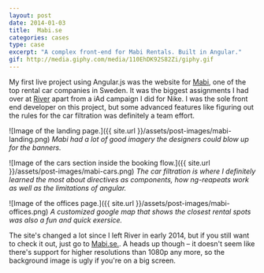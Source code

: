 ```yaml
---
layout: post
date: 2014-01-03
title:  Mabi.se
categories: cases
type: case
excerpt: "A complex front-end for Mabi Rentals. Built in Angular."
gif: http://media.giphy.com/media/110EhDK92S82Zi/giphy.gif
---
```


My first live project using Angular.js was the website for [Mabi][mabi], one of the top rental car companies in Sweden. It was the biggest assignments I had over at [River][river] apart from a iAd campaign I did for Nike. I was the sole front end developer on this project, but some advanced features like figuring out the rules for the car filtration was definitely a team effort.

![Image of the landing page.]({{ site.url }}/assets/post-images/mabi-landing.png)
*Mabi had a lot of good imagery the designers could blow up for the banners.*

![Image of the cars section inside the booking flow.]({{ site.url }}/assets/post-images/mabi-cars.png)
*The car filtration is where I definitely learned the most about directives as components, how ng-reapeats work as well as the limitations of angular.*

![Image of the offices page.]({{ site.url }}/assets/post-images/mabi-offices.png)
*A customized google map that shows the closest rental spots was also a fun and quick exersice.* 

The site's changed a lot since I left River in early 2014, but if you still want to check it out, just go to [Mabi.se.][mabi]. A heads up though – it doesn't seem like there's support for higher resolutions than 1080p any more, so the background image is ugly if you're on a big screen.

[mabi]: http://www.mabi.se
[river]: http://www.river.se